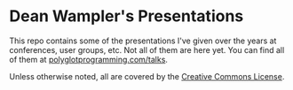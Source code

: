 # Dean Wampler's Presentations

This repo contains some of the presentations I've given over the years at conferences, user groups, etc. Not all of them are here yet. You can find all of them at [polyglotprogramming.com/talks](http://polyglotprogramming.com/talks "talks").

Unless otherwise noted, all are covered by the [Creative Commons License](http://creativecommons.org/licenses/by/3.0/).
